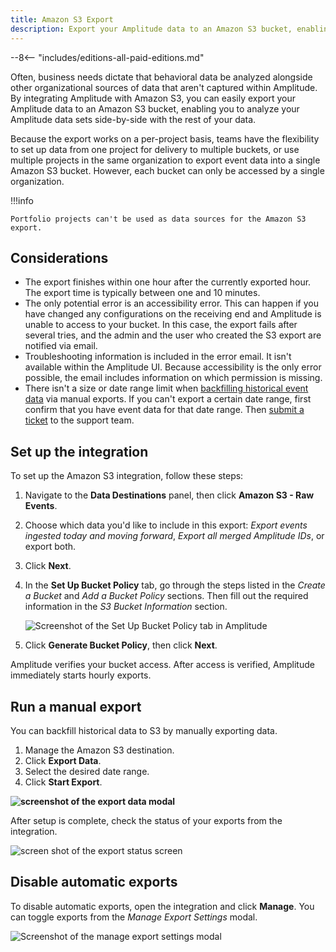 ```yaml
---
title: Amazon S3 Export
description: Export your Amplitude data to an Amazon S3 bucket, enabling you to analyze your Amplitude data sets side-by-side with data sourced elsewhere.
---
```

--8<-- "includes/editions-all-paid-editions.md"

Often, business needs dictate that behavioral data be analyzed alongside other organizational sources of data that aren't captured within Amplitude. 
By integrating Amplitude with Amazon S3, you can easily export your Amplitude data to an Amazon S3 bucket, enabling you to analyze your Amplitude data sets side-by-side with the rest of your data.

Because the export works on a per-project basis, teams have the flexibility to set up data from one project for delivery to multiple buckets, or use multiple projects in the same organization to export
 event data into a single Amazon S3 bucket. 
However, each bucket can only be accessed by a single organization.

!!!info

    Portfolio projects can't be used as data sources for the Amazon S3 export.

## Considerations

- The export finishes within one hour after the currently exported hour. The export time is typically between one and 10 minutes.
- The only potential error is an accessibility error. This can happen if you have changed any configurations on the receiving end and Amplitude is unable to access to your bucket. 
In this case, the export fails after several tries, and the admin and the user who created the S3 export are notified via email.
- Troubleshooting information is included in the error email. It isn't available within the Amplitude UI. Because accessibility is the only error possible, the email includes information on which permission is missing.
- There isn't a size or date range limit when [backfilling historical event data](https://help.amplitude.com/hc/en-us/articles/360044561111-Integrate-Amplitude-with-Amazon-S3#h_01EEXY9TJHVAYEVPXXSAA4ZAZY) via manual exports. If you can't export a certain date range, first confirm that you have event data for that date range. Then [submit a ticket](https://help.amplitude.com/hc/en-us/requests/new) to the support team.

## Set up the integration

To set up the Amazon S3 integration, follow these steps:

1. Navigate to the **Data Destinations** panel, then click **Amazon S3 - Raw Events**.
2. Choose which data you'd like to include in this export: *Export events ingested today and moving forward*, *Export all merged Amplitude IDs*, or export both.
3. Click **Next**.
4. In the **Set Up Bucket Policy** tab, go through the steps listed in the *Create a Bucket* and *Add a Bucket Policy* sections. Then fill out the required information in the *S3 Bucket Information* section.

    ![Screenshot of the Set Up Bucket Policy tab in Amplitude](../../assets/images/integrations-amazon-s3-export-bucket-policy.png)

5. Click **Generate Bucket Policy**, then click **Next**.

Amplitude verifies your bucket access. After access is verified, Amplitude immediately starts hourly exports.

## Run a manual export

You can backfill historical data to S3 by manually exporting data.

1. Manage the Amazon S3 destination.
2. Click **Export Data**.
3. Select the desired date range. 
4. Click **Start Export**. 

**![screenshot of the export data modal](../../assets/images/integrations-amazon-s3-export-manual-export.png)**

After setup is complete, check the status of your exports from the integration. 

![screen shot of the export status screen](../../assets/images/integrations-amazon-s3-export-screen.png)

## Disable automatic exports

To disable automatic exports, open the integration and click **Manage**. You can toggle exports from the *Manage Export Settings* modal.

![Screenshot of the manage export settings modal](../../assets/images/integrations-amazon-s3-export-manage-modal.png)
